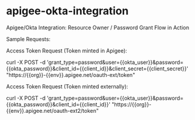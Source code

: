 # apigee-okta-integration
Apigee/Okta Integration: Resource Owner / Password Grant Flow in Action

Sample Requests:

Access Token Request (Token minted in Apigee):

curl -X POST  -d 'grant_type=password&user={{okta_user}}&password={{okta_password}}&client_id={{client_id}}&client_secret={{client_secret}}' "https://{{org}}-{{env}}.apigee.net/oauth-ext/token"

Access Token Request (Token minted externally):

curl -X POST  -d 'grant_type=password&user={{okta_user}}&password={{okta_password}}&client_id={{client_id}}' "https://{{org}}-{{env}}.apigee.net/oauth-ext2/token"


